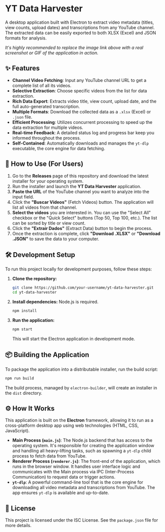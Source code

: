 # YT Data Harvester

A desktop application built with Electron to extract video metadata (titles, view counts, upload dates) and transcriptions from any YouTube channel. The extracted data can be easily exported to both XLSX (Excel) and JSON formats for analysis.



*It's highly recommended to replace the image link above with a real screenshot or GIF of the application in action.*

## ✨ Features

-   **Channel Video Fetching**: Input any YouTube channel URL to get a complete list of all its videos.
-   **Selective Extraction**: Choose specific videos from the list for data extraction.
-   **Rich Data Export**: Extracts video title, view count, upload date, and the full auto-generated transcription.
-   **Multiple Formats**: Download the collected data as a `.xlsx` (Excel) or `.json` file.
-   **Efficient Processing**: Utilizes concurrent processing to speed up the data extraction for multiple videos.
-   **Real-time Feedback**: A detailed status log and progress bar keep you informed throughout the process.
-   **Self-Contained**: Automatically downloads and manages the `yt-dlp` executable, the core engine for data fetching.

## 🚀 How to Use (For Users)

1.  Go to the **Releases** page of this repository and download the latest installer for your operating system.
2.  Run the installer and launch the **YT Data Harvester** application.
3.  **Paste the URL** of the YouTube channel you want to analyze into the input field.
4.  Click the **"Buscar Vídeos"** (Fetch Videos) button. The application will list all videos from that channel.
5.  **Select the videos** you are interested in. You can use the "Select All" checkbox or the "Quick Select" buttons (Top 50, Top 100, etc.). The list can be sorted by title or view count.
6.  Click the **"Extrair Dados"** (Extract Data) button to begin the process.
7.  Once the extraction is complete, click **"Download .XLSX"** or **"Download .JSON"** to save the data to your computer.

## 🛠️ Development Setup

To run this project locally for development purposes, follow these steps:

1.  **Clone the repository:**
    ```bash
    git clone https://github.com/your-username/yt-data-harvester.git
    cd yt-data-harvester
    ```

2.  **Install dependencies:**
    Node.js is required.
    ```bash
    npm install
    ```

3.  **Run the application:**
    ```bash
    npm start
    ```
    This will start the Electron application in development mode.

## 📦 Building the Application

To package the application into a distributable installer, run the build script:

```bash
npm run build
```

The build process, managed by `electron-builder`, will create an installer in the `dist` directory.

## ⚙️ How It Works

This application is built on the **Electron** framework, allowing it to run as a cross-platform desktop app using web technologies (HTML, CSS, JavaScript).

-   **Main Process (`main.js`)**: The Node.js backend that has access to the operating system. It's responsible for creating the application window and handling all heavy-lifting tasks, such as spawning a `yt-dlp` child process to fetch data from YouTube.
-   **Renderer Process (`renderer.js`)**: The front-end of the application, which runs in the browser window. It handles user interface logic and communicates with the Main process via IPC (Inter-Process Communication) to request data or trigger actions.
-   **`yt-dlp`**: A powerful command-line tool that is the core engine for downloading all video metadata and transcriptions from YouTube. The app ensures `yt-dlp` is available and up-to-date.

## 📄 License

This project is licensed under the ISC License. See the `package.json` file for more details.
